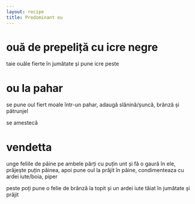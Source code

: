 ```yaml
---
layout: recipe
title: Predominant ou
---
```


# ouă de prepeliță cu icre negre

taie ouăle fierte în jumătate și pune icre peste

# ou la pahar

se pune oul fiert moale într-un pahar, adaugă slănină/șuncă, brânză și pătrunjel

se amestecă

# vendetta

unge feliile de pâine pe ambele părți cu puțin unt și fă o gaură în ele, prăjește
puțin pâinea, apoi pune oul la prăjit în pâine, condimenteaza cu ardei iute/boia,
piper

peste poți pune o felie de brânză la topit și un ardei iute tăiat în jumătate și
prăjit
